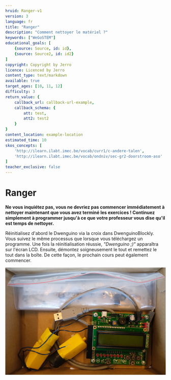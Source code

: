 ```yaml
---
hruid: Ranger-v1
version: 3
language: fr
title: "Ranger"
description: "Comment nettoyer le matériel ?"
keywords: ["WeGoSTEM"]
educational_goals: [
    {source: Source, id: id}, 
    {source: Source2, id: id2}
]
copyright: Copyright by Jerro
licence: Licenced by Jerro
content_type: text/markdown
available: true
target_ages: [10, 11, 12]
difficulty: 3
return_value: {
    callback_url: callback-url-example,
    callback_schema: {
        att: test,
        att2: test2
    }
}
content_location: example-location
estimated_time: 10
skos_concepts: [
    'http://ilearn.ilabt.imec.be/vocab/curr1/c-andere-talen', 
    'http://ilearn.ilabt.imec.be/vocab/ondniv/sec-gr2-doorstroom-aso'
]
teacher_exclusive: false
---
```


# Ranger

**Ne vous inquiétez pas, vous ne devriez pas commencer immédiatement à nettoyer maintenant que vous avez terminé les exercices ! Continuez simplement à programmer jusqu'à ce que votre professeur vous dise qu'il est temps de nettoyer.**

Réinitialisez d'abord le Dwenguino via la croix dans DwenguinoBlockly. Vous suivez le même processus que lorsque vous téléchargez un programme. Une fois la réinitialisation réussie, *"Dwenguino ;)"* apparaîtra sur l'écran LCD.
Ensuite, démontez soigneusement le tout et remettez le tout dans la boîte. De cette façon, le prochain cours peut également commencer.

![Boîte nettoyée](embed/wegostem-doos.jpg "boîte nettoyée")